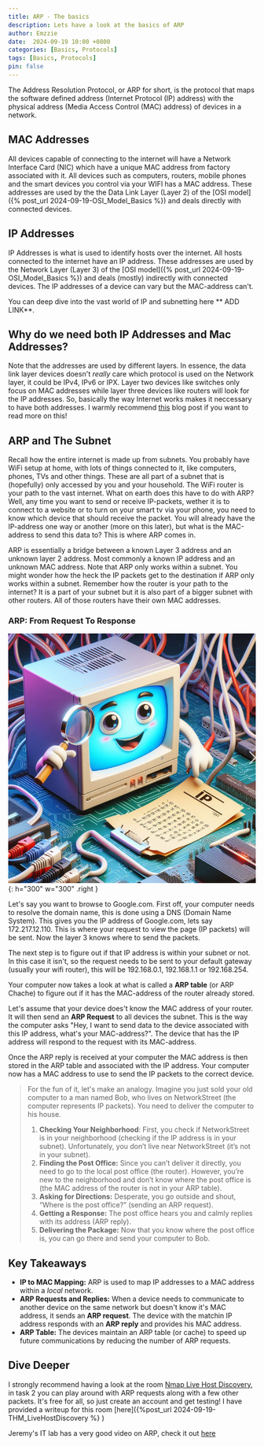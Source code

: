 ```yaml
---
title: ARP - The basics
description: Lets have a look at the basics of ARP 
author: Emzzie
date:  2024-09-19 10:00 +0800
categories: [Basics, Protocols]
tags: [Basics, Protocols]
pin: false
---
```


The Address Resolution Protocol, or ARP for short, is the protocol that maps the software defined address (Internet Protocol (IP) address) with the physical address (Media Access Control (MAC) address) of devices in a network.

## MAC Addresses
All devices capable of connecting to the internet will have a Network Interface Card (NIC) which have a unique MAC address from factory associated with it. All devices such as computers, routers, mobile phones and the smart devices you control via your WIFI has a MAC address. These addresses are used by the the Data Link Layer (Layer 2) of the [OSI model]({% post_url 2024-09-19-OSI_Model_Basics %}) and deals directly with connected devices.

## IP Addresses
IP Addresses is what is used to identify hosts over the internet. All hosts connected to the internet have an IP address. These addresses are used by the Network Layer (Layer 3) of the [OSI model]({% post_url 2024-09-19-OSI_Model_Basics %}) and deals (mostly) indirectly with connected devices. The IP addresses of a device can vary but the MAC-address can't. 

You can deep dive into the vast world of IP and subnetting here ** ADD LINK**.

## Why do we need both IP Addresses and Mac Addresses?
Note that the addresses are used by different layers. In essence, the data link layer devices doesn't _really_ care which protocol is used on the Network layer, it could be IPv4, IPv6 or IPX. Layer two devices like switches only focus on MAC addresses while layer three devices like routers will look for the IP addresses. So, basically the way Internet works makes it neccessary to have both addresses. I warmly recommend [this](https://ine.com/blog/why-do-we-need-both-ip-addresses-and-mac-addresses) blog post if you want to read more on this!

## ARP and The Subnet
Recall how the entire internet is made up from subnets. You probably have WiFi setup at home, with lots of things connected to it, like computers, phones, TVs and other things. These are all part of a subnet that is (hopefully) only accessed by you and your household. The WiFi router is your path to the vast internet. What on earth does this have to do with ARP? Well, any time you want to send or receive IP-packets, wether it is to connect to a website or to turn on your smart tv via your phone, you need to know which device that should receive the packet. You will already have the IP-address one way or another (more on this later), but what is the MAC-address to send this data to? This is where ARP comes in. 

ARP is essentially a bridge between a known Layer 3 address and an unknown layer 2 address. Most commonly a known IP address and an unknown MAC address. Note that ARP only works within a subnet. You might wonder how the heck the IP packets get to the destination if ARP only works within a subnet. Remember how the router is your path to the internet? It is a part of your subnet but it is also part of a bigger subnet with other routers. All of those routers have their own MAC addresses.

### ARP: From Request To Response
![IP address lookup](/assets/images/IP_addresses.png){: h="300" w="300" .right }

Let's say you want to browse to Google.com. First off, your computer needs to resolve the domain name, this is done using a DNS (Domain Name System). This gives you the IP address of Google.com, lets say 172.217.12.110. This is where your request to view the page (IP packets) will be sent. Now the layer 3 knows where to send the packets. 

The next step is to figure out if that IP address is within your subnet or not. In this case it isn't, so the request needs to be sent to your default gateway (usually your wifi router), this will be 192.168.0.1, 192.168.1.1 or 192.168.254. 

Your computer now takes a look at what is called a __ARP table__ (or ARP Chache) to figure out if it has the MAC-address of the router already stored.

Let's assume that your device does't know the MAC address of your router. It will then send an __ARP Request__ to all devices the subnet. This is the way the computer asks "Hey, I want to send data to the device associated with this IP address, what's your MAC-address?". The device that has the IP address will respond to the request with its MAC-address. 

Once the ARP reply is received at your computer the MAC address is then stored in the ARP table and associated with the IP address. Your computer now has a MAC address to use to send the IP packets to the correct device. 

> For the fun of it, let's make an analogy. Imagine you just sold your old computer to a man named Bob, who lives on NetworkStreet (the computer represents IP packets). You need to deliver the computer to his house.
>1. __Checking Your Neighborhood__: First, you check if NetworkStreet is in your neighborhood (checking if the IP address is in your subnet). Unfortunately, you don’t live near NetworkStreet (it’s not in your subnet).
>2. __Finding the Post Office:__ Since you can’t deliver it directly, you need to go to the local post office (the router). However, you’re new to the neighborhood and don’t know where the post office is (the MAC address of the router is not in your ARP table).
>3. __Asking for Directions:__ Desperate, you go outside and shout, “Where is the post office?” (sending an ARP request).
>4. __Getting a Response:__ The post office hears you and calmly replies with its address (ARP reply).
>5. __Delivering the Package:__ Now that you know where the post office is, you can go there and send your computer to Bob.

## Key Takeaways

* __IP to MAC Mapping:__ ARP is used to map IP addresses to a MAC address within a _local_ network. 
* __ARP Requests and Replies:__ When a device needs to communicate to another device on the same network but doesn't know it's MAC address, it sends an __ARP request__. The device with the matchin IP address responds with an __ARP reply__ and provides his MAC address.
* __ARP Table:__ The devices maintain an ARP table (or cache) to speed up future communications by reducing the number of ARP requests.

## Dive Deeper 
I strongly recommend having a look at the room [Nmap Live Host Discovery](https://tryhackme.com/r/room/nmap01), in task 2 you can play around with ARP requests along with a few other packets. It's free for all, so just create an account and get testing! I have provided a writeup for this room [here]({%post_url 2024-09-19-THM_LiveHostDiscovery %} )

Jeremy's IT lab has a very good video on ARP, check it out [here](https://www.youtube.com/watch?v=k3oda32jmWY)


